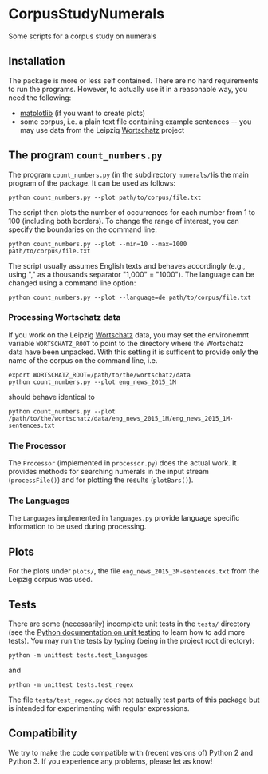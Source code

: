 # CorpusStudyNumerals
Some scripts for a corpus study on numerals


## Installation

The package is more or less self contained. There are no hard
requirements to run the programs. However, to actually use it in a
reasonable way, you need the following:
* [matplotlib](https://matplotlib.org/)  (if you want to create plots)
* some corpus, i.e. a plain text file containing example sentences --
  you may use data from the Leipzig [Wortschatz](http://wortschatz.uni-leipzig.de)
  project


## The program `count_numbers.py`

The program `count_numbers.py` (in the subdirectory `numerals/`)is the
main program of the package.  It can be used as follows:

```shell
python count_numbers.py --plot path/to/corpus/file.txt
```

The script then plots the number of occurrences for each number from
1 to 100 (including both borders). To change the range of interest,
you can specify the boundaries on the command line:

```shell
python count_numbers.py --plot --min=10 --max=1000 path/to/corpus/file.txt
```

The script usually assumes English texts and behaves accordingly
(e.g., using "," as a thousands separator "1,000" = "1000"). The
language can be changed using a command line option:

```shell
python count_numbers.py --plot --language=de path/to/corpus/file.txt
```

### Processing Wortschatz data

If you work on the Leipzig
[Wortschatz](http://wortschatz.uni-leipzig.de) data, you may set the
environemnt variable `WORTSCHATZ_ROOT` to point to the directory where
the Wortschatz data have been unpacked. With this setting it is
sufficent to provide only the name of the corpus on the command line,
i.e.

```shell
export WORTSCHATZ_ROOT=/path/to/the/wortschatz/data
python count_numbers.py --plot eng_news_2015_1M
```

should behave identical to

```shell
python count_numbers.py --plot /path/to/the/wortschatz/data/eng_news_2015_1M/eng_news_2015_1M-sentences.txt
```

### The Processor

The `Processor` (implemented in `processor.py`) does the actual
work. It provides methods for searching numerals in the input stream
(`processFile()`) and for plotting the results (`plotBars()`).


### The Languages

The `Language`s implemented in `languages.py` provide language
specific information to be used during processing.


## Plots

For the plots under `plots/`, the file `eng_news_2015_3M-sentences.txt`
from the Leipzig corpus was used.


## Tests

There are some (necessarily) incomplete unit tests in the `tests/`
directory (see the [Python documentation on unit
testing](https://docs.python.org/3/library/unittest.html) to learn how
to add more tests).  You may run the tests by typing (being in the
project root directory):

```shell
python -m unittest tests.test_languages
```
and
```shell
python -m unittest tests.test_regex
```

The file `tests/test_regex.py` does not actually test parts of this
package but is intended for experimenting with regular expressions.


## Compatibility

We try to make the code compatible with (recent vesions of) Python 2
and Python 3. If you experience any problems, please let as know!

